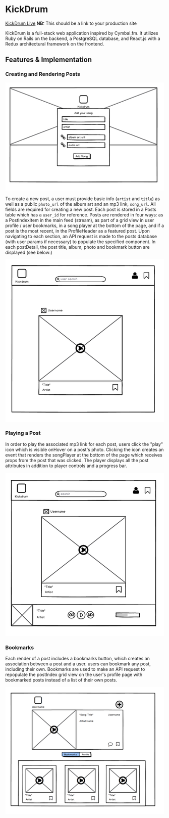 # KickDrum

[KickDrum Live][heroku] **NB:** This should be a link to your production site

[heroku]: http://www.herokuapp.com

KickDrum is a full-stack web application inspired by Cymbal.fm.  It utilizes Ruby on Rails on the backend, a PostgreSQL database, and React.js with a Redux architectural framework on the frontend.  

## Features & Implementation



### Creating and Rendering Posts



  ![image of post-form](wireframes/Create.png)

  To create a new post, a user must provide basic info (`artist` and `title`) as well as a public `photo_url` of the album art and an mp3 link, `song_url`. All fields are required for creating a new post. Each post is stored in a Posts table which has a `user_id` for reference. Posts are rendered in four ways: as a PostIndexItem in the main feed (stream), as part of a grid view in user profile / user bookmarks, in a song player at the bottom of the page, and if a post is the most recent, in the ProfileHeader as a featured post. Upon navigating to each section, an API request is made to the posts database (with user params if necessary) to populate the specified component. In each postDetail, the post title, album, photo and bookmark button are displayed (see below:)

  ![image of postIndexItem](wireframes/Feed.png)


### Playing a Post

  In order to play the associated mp3 link for each post, users click the "play" icon which is visible onHover on a post's photo. Clicking the icon creates an event that renders the songPlayer at the bottom of the page which receives props from the post that was clicked. The player displays all the post attributes in addition to player controls and a progress bar.

  ![image of player at bottom of page](wireframes/Player.png)


### Bookmarks

Each render of a post includes a bookmarks button, which creates an association between a post and a user. users can bookmark any post, including their own. Bookmarks are used to make an API request to repopulate the postIndex grid view on the user's profile page with bookmarked posts instead of a list of their own posts.

![image of profile with bookmarks tab](wireframes/Profile.png)
